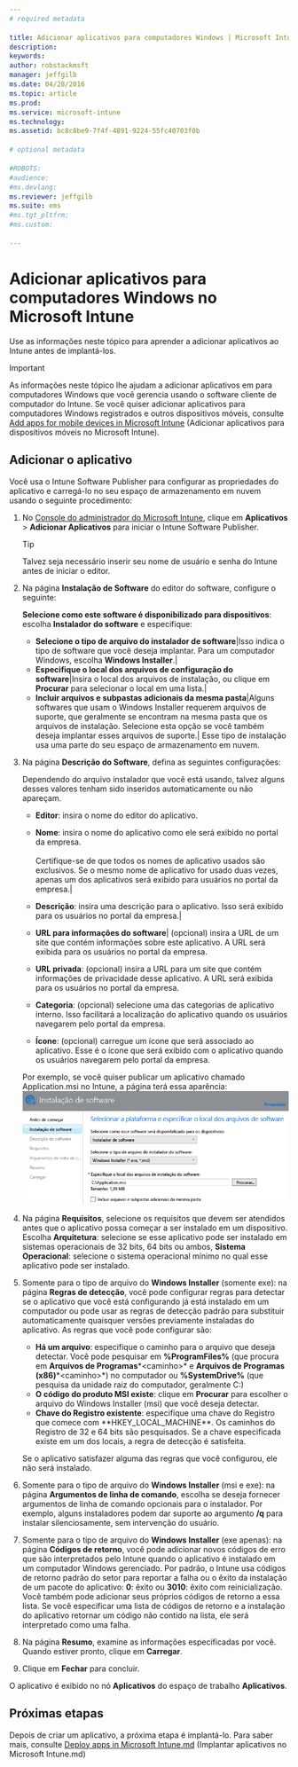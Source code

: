 ```yaml
---
# required metadata

title: Adicionar aplicativos para computadores Windows | Microsoft Intune
description:
keywords:
author: robstackmsft
manager: jeffgilb
ms.date: 04/28/2016
ms.topic: article
ms.prod:
ms.service: microsoft-intune
ms.technology:
ms.assetid: bc8c8be9-7f4f-4891-9224-55fc40703f0b

# optional metadata

#ROBOTS:
#audience:
#ms.devlang:
ms.reviewer: jeffgilb
ms.suite: ems
#ms.tgt_pltfrm:
#ms.custom:

---
```


# Adicionar aplicativos para computadores Windows no Microsoft Intune

Use as informações neste tópico para aprender a adicionar aplicativos ao Intune antes de implantá-los.

> [!IMPORTANT]
> As informações neste tópico lhe ajudam a adicionar aplicativos em para computadores Windows que você gerencia usando o software cliente de computador do Intune. Se você quiser adicionar aplicativos para computadores Windows registrados e outros dispositivos móveis, consulte [Add apps for mobile devices in Microsoft Intune](add-apps-for-mobile-devices-in-microsoft-intune.md) (Adicionar aplicativos para dispositivos móveis no Microsoft Intune).


## Adicionar o aplicativo
Você usa o Intune Software Publisher para configurar as propriedades do aplicativo e carregá-lo no seu espaço de armazenamento em nuvem usando o seguinte procedimento:

1.  No [Console do administrador do Microsoft Intune](https://manage.microsoft.com), clique em **Aplicativos** &gt; **Adicionar Aplicativos** para iniciar o Intune Software Publisher.

    > [!TIP]
    > Talvez seja necessário inserir seu nome de usuário e senha do Intune antes de iniciar o editor.



2.  Na página **Instalação de Software** do editor do software, configure o seguinte:

    **Selecione como este software é disponibilizado para dispositivos**: escolha **Instalador do software** e especifique:

    - **Selecione o tipo de arquivo do instalador de software**|Isso indica o tipo de software que você deseja implantar. Para um computador Windows, escolha **Windows Installer**.|
    - **Especifique o local dos arquivos de configuração do software**|Insira o local dos arquivos de instalação, ou clique em **Procurar** para selecionar o local em uma lista.|
    - **Incluir arquivos e subpastas adicionais da mesma pasta**|Alguns softwares que usam o Windows Installer requerem arquivos de suporte, que geralmente se encontram na mesma pasta que os arquivos de instalação. Selecione esta opção se você também deseja implantar esses arquivos de suporte.|
   Esse tipo de instalação usa uma parte do seu espaço de armazenamento em nuvem.

3.  Na página **Descrição do Software**, defina as seguintes configurações:

    Dependendo do arquivo instalador que você está usando, talvez alguns desses valores tenham sido inseridos automaticamente ou não apareçam.

    - **Editor**: insira o nome do editor do aplicativo.
    - **Nome**: insira o nome do aplicativo como ele será exibido no portal da empresa.<br /><br />Certifique-se de que todos os nomes de aplicativo usados são exclusivos. Se o mesmo nome de aplicativo for usado duas vezes, apenas um dos aplicativos será exibido para usuários no portal da empresa.|
    - **Descrição**: insira uma descrição para o aplicativo. Isso será exibido para os usuários no portal da empresa.|
    - **URL para informações do software**| (opcional) insira a URL de um site que contém informações sobre este aplicativo. A URL será exibida para os usuários no portal da empresa.
    - **URL privada**: (opcional) insira a URL para um site que contém informações de privacidade desse aplicativo. A URL será exibida para os usuários no portal da empresa.
    - **Categoria**: (opcional) selecione uma das categorias de aplicativo interno. Isso facilitará a localização do aplicativo quando os usuários navegarem pelo portal da empresa.

    - **Ícone**: (opcional) carregue um ícone que será associado ao aplicativo. Esse é o ícone que será exibido com o aplicativo quando os usuários navegarem pelo portal da empresa.

    Por exemplo, se você quiser publicar um aplicativo chamado Application.msi no Intune, a página terá essa aparência:
    ![Fornecedor de software de computador](./media/publisher-for-pc.png)

4.  Na página **Requisitos**, selecione os requisitos que devem ser atendidos antes que o aplicativo possa começar a ser instalado em um dispositivo. Escolha **Arquitetura**: selecione se esse aplicativo pode ser instalado em sistemas operacionais de 32 bits, 64 bits ou ambos, **Sistema Operacional**: selecione o sistema operacional mínimo no qual esse aplicativo pode ser instalado.

5.  Somente para o tipo de arquivo do **Windows Installer** (somente exe): na página **Regras de detecção**, você pode configurar regras para detectar se o aplicativo que você está configurando já está instalado em um computador ou pode usar as regras de detecção padrão para substituir automaticamente quaisquer versões previamente instaladas do aplicativo.
    As regras que você pode configurar são:
    - **Há um arquivo**: especifique o caminho para o arquivo que deseja detectar. Você pode pesquisar em **%ProgramFiles%** (que procura em **Arquivos de Programas**\*&lt;caminho&gt;* e **Arquivos de Programas (x86)**\*&lt;caminho&gt;*) no computador ou **%SystemDrive%** (que pesquisa da unidade raiz do computador, geralmente C:)
    - **O código do produto MSI existe**: clique em **Procurar** para escolher o arquivo do Windows Installer (msi) que você deseja detectar. 
    - **Chave do Registro existente**: especifique uma chave do Registro que comece com **HKEY_LOCAL_MACHINE\**. Os caminhos do Registro de 32 e 64 bits são pesquisados. Se a chave especificada existe em um dos locais, a regra de detecção é satisfeita.

    Se o aplicativo satisfazer alguma das regras que você configurou, ele não será instalado.

6.  Somente para o tipo de arquivo do **Windows Installer** (msi e exe): na página **Argumentos de linha de comando**, escolha se deseja fornecer argumentos de linha de comando opcionais para o instalador. Por exemplo, alguns instaladores podem dar suporte ao argumento **/q** para instalar silenciosamente, sem intervenção do usuário.

7.  Somente para o tipo de arquivo do **Windows Installer** (exe apenas): na página **Códigos de retorno**, você pode adicionar novos códigos de erro que são interpretados pelo Intune quando o aplicativo é instalado em um computador Windows gerenciado.
    Por padrão, o Intune usa códigos de retorno padrão do setor para reportar a falha ou o êxito da instalação de um pacote do aplicativo: **0**: êxito ou **3010**: êxito com reinicialização. Você também pode adicionar seus próprios códigos de retorno a essa lista. Se você especificar uma lista de códigos de retorno e a instalação do aplicativo retornar um código não contido na lista, ele será interpretado como uma falha.

8.  Na página **Resumo**, examine as informações especificadas por você. Quando estiver pronto, clique em **Carregar**.

9. Clique em **Fechar** para concluir.

O aplicativo é exibido no nó **Aplicativos** do espaço de trabalho **Aplicativos**.

## Próximas etapas

Depois de criar um aplicativo, a próxima etapa é implantá-lo. Para saber mais, consulte [Deploy apps in Microsoft Intune.md](deploy-apps.md) (Implantar aplicativos no Microsoft Intune.md)

<!--HONumber=May16_HO1-->


